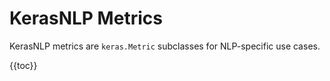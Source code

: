 # KerasNLP Metrics

KerasNLP metrics are `keras.Metric` subclasses for NLP-specific use cases.

{{toc}}

